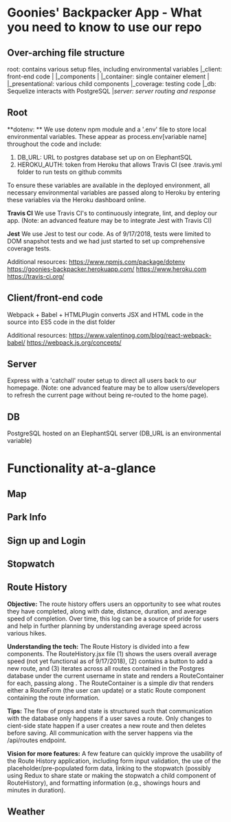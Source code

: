 # Goonies' Backpacker App - What you need to know to use our repo ##

## Over-arching file structure ##

root: contains various setup files, including environmental variables
|_client: front-end code
| |_components
|   |_container: single container element
|  |_presentational: various child components
|_coverage: testing code
|_db: Sequelize interacts with PostgreSQL
|_server: server routing and response_

## Root ##

**dotenv: ** We use dotenv npm module and a '.env' file to store local environmental variables. These appear as process.env[variable name] throughout the code and include:
1) DB_URL: URL to postgres database set up on on ElephantSQL
2) HEROKU_AUTH: token from Heroku that allows Travis CI (see .travis.yml folder to run tests on github commits

To ensure these variables are available in the deployed environment, all necessary environmental variables are passed along to Heroku by entering these variables via the Heroku dashboard online.

**Travis CI** We use Travis CI's to continuously integrate, lint, and deploy our app. (Note: an advanced feature may be to integrate Jest with Travis CI)

**Jest** We use Jest to test our code. As of 9/17/2018, tests were limited to DOM snapshot tests and we had just started to set up comprehensive coverage tests.

Additional resources:
https://www.npmjs.com/package/dotenv
https://goonies-backpacker.herokuapp.com/
https://www.heroku.com
https://travis-ci.org/

## Client/front-end code ##
Webpack + Babel + HTMLPlugin converts JSX and HTML code in the source into ES5 code in the dist folder

Additional resources:
https://www.valentinog.com/blog/react-webpack-babel/
https://webpack.js.org/concepts/

## Server ##
Express with a 'catchall' router setup to direct all users back to our homepage. (Note: one advanced feature may be to allow users/developers to refresh the current page without being re-routed to the home page).

## DB ##
PostgreSQL hosted on an ElephantSQL server (DB_URL is an environmental variable)

# Functionality at-a-glance #

## Map ##

## Park Info ##

## Sign up and Login ##

## Stopwatch ##

## Route History ##
**Objective:** The route history offers users an opportunity to see what routes they have completed, along with date, distance, duration, and average speed of completion. Over time, this log can be a source of pride for users and help in further planning by understanding average speed across various hikes.

**Understanding the tech:** The Route History is divided into a few components. The RouteHistory.jsx file (1) shows the users overall average speed (not yet functional as of 9/17/2018), (2) contains a button to add a new route, and (3) iterates across all routes contained in the Postgres database under the current username in state and renders a RouteContainer for each, passing along . The RouteContainer is a simple div that renders either a RouteForm (the user can update) or a static Route component containing the route information.


**Tips:** The flow of props and state is structured such that communication with the database only happens if a user saves a route. Only changes to cient-side state happen if a user creates a new route and then deletes before saving. All communication with the server happens via the /api/routes endpoint.

**Vision for more features:** A few feature can quickly improve the usability of the Route History application, including form input validation, the use of the placeholder/pre-populated form data, linking to the stopwatch (possibly using Redux to share state or making the stopwatch a child component of RouteHistory), and formatting information (e.g., showings hours and minutes in duration).

## Weather ##